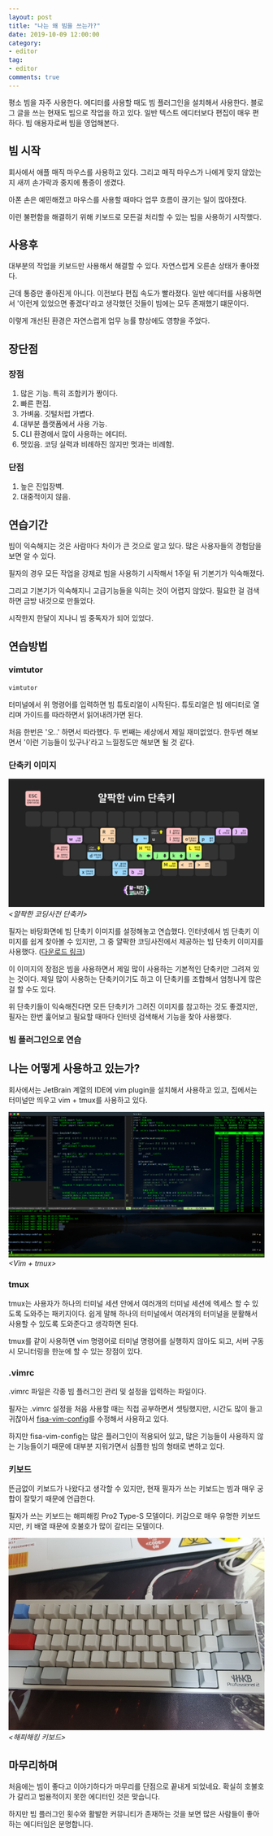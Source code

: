 ```yaml
---
layout: post
title: "나는 왜 빔을 쓰는가?"
date: 2019-10-09 12:00:00
category: 
- editor
tag:
- editor
comments: true
---
```


평소 빔을 자주 사용한다. 에디터를 사용할 때도 빔 플러그인을 설치해서 사용한다.
블로그 글을 쓰는 현재도 빔으로 작업을 하고 있다. 일반 텍스트 에디터보다 편집이 매우 편하다.
빔 애용자로써 빔을 영업해본다.


## 빔 시작
회사에서 애플 매직 마우스를 사용하고 있다. 그리고 매직 마우스가 나에게 맞지 않았는지 새끼 손가락과 중지에 통증이 생겼다. 

아폰 손은 예민해졌고 마우스를 사용할 때마다 업무 흐름이 끊기는 일이 많아졌다.

이런 불편함을 해결하기 위해 키보드로 모든걸 처리할 수 있는 빔을 사용하기 시작했다.

## 사용후
대부분의 작업을 키보드만 사용해서 해결할 수 있다. 자연스럽게 오른손 상태가 좋아졌다.

근데 통증만 좋아진게 아니다. 이전보다 편집 속도가 빨라졌다. 일반 에디터를 사용하면서 '이런게 있었으면 좋겠다'라고 생각했던 것들이 빔에는 모두 존재했기 떄문이다.

이렇게 개선된 환경은 자연스럽게 업무 능률 향상에도 영향을 주었다.


## 장단점
### 장점
1. 많은 기능. 특히 조합키가 짱이다.
2. 빠른 편집.
3. 가벼움. 깃털처럽 가볍다.
4. 대부분 플랫폼에서 사용 가능.
5. CLI 환경에서 많이 사용하는 에디터.
6. 멋있음. 코딩 실력과 비례하진 않지만 멋과는 비례함.

### 단점
1. 높은 진입장벽.
2. 대중적이지 않음.


## 연습기간
빔이 익숙해지는 것은 사람마다 차이가 큰 것으로 알고 있다. 많은 사용자들의 경험담을 보면 알 수 있다.

필자의 경우 모든 작업을 강제로 빔을 사용하기 시작해서 1주일 뒤 기본기가 익숙해졌다.

그리고 기본기가 익숙해지니 고급기능들을 익히는 것이 어렵지 않았다. 필요한 걸 검색하면 금방 내것으로 만들었다.

시작한지 한달이 지나니 빔 중독자가 되어 있었다.


## 연습방법
### vimtutor
```bash
vimtutor
```
터미널에서 위 명령어를 입력하면 빔 튜토리얼이 시작된다. 튜토리얼은 빔 에디터로 열리며 가이드를 따라하면서 읽어내려가면 된다.

처음 한번은 '오..' 하면서 따라했다. 두 번째는 세상에서 제일 재미없었다. 한두번 해보면서 '이런 기능들이 있구나'라고 느낄정도만 해보면 될 것 같다.


### 단축키 이미지
![yalco-vim](/assets/images/post/yalco-vim.jpg)*\<얄팍한 코딩사전 단축키\>*

필자는 바탕화면에 빔 단축키 이미지를 설정해놓고 연습했다. 인터넷에서 빔 단축키 이미지를 쉽게 찾아볼 수 있지만, 그 중 얄팍한 코딩사전에서 제공하는 빔 단축키 이미지를 사용했다. ([다운로드 링크](https://drive.google.com/file/d/1Ct29jUesBg4jSezMhSQ2_6w1ZFeje-RU/view))

이 이미지의 장점은 빔을 사용하면서 제일 많이 사용하는 기본적인 단축키만 그려져 있는 것이다. 제일 많이 사용하는 단축키이기도 하고 이 단축키를 조합해서 엄청나게 많은 걸 할 수도 있다.

위 단축키들이 익숙해진다면 모든 단축키가 그려진 이미지를 참고하는 것도 좋겠지만, 필자는 한번 훑어보고 필요할 때마다 인터넷 검색해서 기능을 찾아 사용했다.

### 빔 플러그인으로 연습




## 나는 어떻게 사용하고 있는가?
회사에서는 JetBrain 계열의 IDE에 vim plugin을 설치해서 사용하고 있고, 집에서는 터미널만 띄우고 vim + tmux를 사용하고 있다.

![my-vim](/assets/images/post/myvim-img.png)*\<Vim + tmux\>*

### tmux
tmux는 사용자가 하나의 터미널 세션 안에서 여러개의 터미널 세션에 엑세스 할 수 있도록 도와주는 패키지이다. 쉽게 말해 하나의 터미널에서 여러개의 터미널을 분활해서 사용할 수 있도록 도와준다고 생각하면 된다.

tmux를 같이 사용하면 vim 명령어로 터미널 명령어를 실행하지 않아도 되고, 서버 구동시 모니터링을 한눈에 할 수 있는 장점이 있다.

### .vimrc
.vimrc 파일은 각종 빔 플러그인 관리 및 설정을 입력하는 파일이다.

필자는 .vimrc 설정을 처음 사용할 때는 직접 공부하면서 셋팅했지만, 시간도 많이 들고 귀찮아서 [fisa-vim-config](http://fisadev.github.io/fisa-vim-config/)를 수정해서 사용하고 있다.

하지만 fisa-vim-config는 많은 플러그인이 적용되어 있고, 많은 기능들이 사용하지 않는 기능들이기 때문에 대부분 지워가면서 심플한 빔의 형태로 변하고 있다.

### 키보드
뜬금없이 키보드가 나왔다고 생각할 수 있지만, 현재 필자가 쓰는 키보드는 빔과 매우 궁합이 잘맞기 때문에 언급한다.

필자가 쓰는 키보드는 해피해킹 Pro2 Type-S 모델이다. 키감으로 매우 유명한 키보드지만, 키 배열 때문에 호불호가 많이 갈리는 모델이다.

![happyhacking](/assets/images/post/happyhacking.jpg)*\<해피해킹 키보드\>*




## 마무리하며
처음에는 빔이 좋다고 이야기하다가 마무리를 단점으로 끝내게 되었네요. 확실히 호불호가 갈리고 범용적이지 못한 에디터인 것은 맞습니다.

하지만 빔 플러그인 횟수와 활발한 커뮤니티가 존재하는 것을 보면 많은 사람들이 좋아하는 에디터임은 분명합니다.


